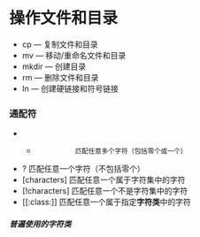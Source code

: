 # 操作文件和目录

* cp — 复制文件和目录
* mv — 移动/重命名文件和目录
* mkdir — 创建目录
* rm — 删除文件和目录
* ln — 创建硬链接和符号链接

### 通配符

* *               匹配任意多个字符（包括零个或一个）
* ? 	            匹配任意一个字符（不包括零个）
* [characters] 	  匹配任意一个属于字符集中的字符
* [!characters] 	匹配任意一个不是字符集中的字符
* [[:class:]] 	  匹配任意一个属于指定**字符类**中的字符

##### 普遍使用的字符类


